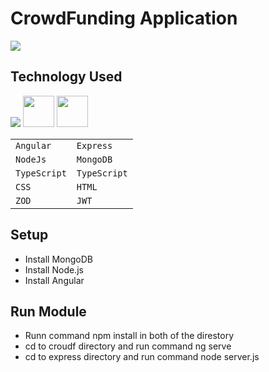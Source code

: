 # CrowdFunding Application

![](https://github.com/ShubSi26/Crowdfunding-MEAN-Stack/blob/master/images/Screenshot%202024-06-22%20185600.jpg)

## Technology Used
![](https://skillicons.dev/icons?i=angular,express,nodejs,mongodb,ts,js,npm,css,html) <img src = "https://jwt.io/img/pic_logo.svg" width = 50px> <img src = "https://zod.dev/logo.svg" width = 50px>

| | |
|---------|---------|
| `Angular` | `Express` |
| `NodeJs`  | `MongoDB` |
| `TypeScript` | `TypeScript` |
| `CSS` | `HTML` |
| `ZOD` | `JWT` |

## Setup
- Install MongoDB
- Install Node.js
- Install Angular
## Run Module
- Runn command npm install in both of the direstory
- cd to croudf directory and run command ng serve
- cd to express directory and run command node server.js
